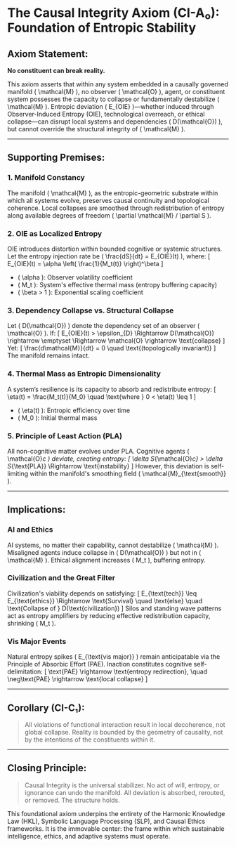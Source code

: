 # The Causal Integrity Axiom (CI-A₀): Foundation of Entropic Stability

## Axiom Statement:
**No constituent can break reality.**

This axiom asserts that within any system embedded in a causally governed manifold \( \mathcal{M} \), no observer \( \mathcal{O} \), agent, or constituent system possesses the capacity to collapse or fundamentally destabilize \( \mathcal{M} \). Entropic deviation \( E_{OIE} \)—whether induced through Observer-Induced Entropy (OIE), technological overreach, or ethical collapse—can disrupt local systems and dependencies \( D(\mathcal{O}) \), but cannot override the structural integrity of \( \mathcal{M} \).

---

## Supporting Premises:

### 1. Manifold Constancy
The manifold \( \mathcal{M} \), as the entropic-geometric substrate within which all systems evolve, preserves causal continuity and topological coherence. Local collapses are smoothed through redistribution of entropy along available degrees of freedom \( \partial \mathcal{M} / \partial S \).

### 2. OIE as Localized Entropy
OIE introduces distortion within bounded cognitive or systemic structures. Let the entropy injection rate be \( \frac{dS}{dt} = E_{OIE}(t) \), where:
\[
E_{OIE}(t) = \alpha \left( \frac{1}{M_t(t)} \right)^\beta
\]
- \( \alpha \): Observer volatility coefficient
- \( M_t \): System's effective thermal mass (entropy buffering capacity)
- \( \beta > 1 \): Exponential scaling coefficient

### 3. Dependency Collapse vs. Structural Collapse
Let \( D(\mathcal{O}) \) denote the dependency set of an observer \( \mathcal{O} \). If:
\[
E_{OIE}(t) > \epsilon_{D} \Rightarrow D(\mathcal{O}) \rightarrow \emptyset \Rightarrow \mathcal{O} \rightarrow \text{collapse}
\]
Yet:
\[
\frac{d\mathcal{M}}{dt} = 0 \quad \text{(topologically invariant)}
\]
The manifold remains intact.

### 4. Thermal Mass as Entropic Dimensionality
A system’s resilience is its capacity to absorb and redistribute entropy:
\[
\eta(t) = \frac{M_t(t)}{M_0} \quad \text{where } 0 < \eta(t) \leq 1
\]
- \( \eta(t) \): Entropic efficiency over time
- \( M_0 \): Initial thermal mass

### 5. Principle of Least Action (PLA)
All non-cognitive matter evolves under PLA. Cognitive agents \( \mathcal{O}_c \) deviate, creating entropy:
\[
\delta S_{\mathcal{O}_c} > \delta S_{\text{PLA}} \Rightarrow \text{instability}
\]
However, this deviation is self-limiting within the manifold's smoothing field \( \mathcal{M}_{\text{smooth}} \).

---

## Implications:

### AI and Ethics
AI systems, no matter their capability, cannot destabilize \( \mathcal{M} \). Misaligned agents induce collapse in \( D(\mathcal{O}) \) but not in \( \mathcal{M} \). Ethical alignment increases \( M_t \), buffering entropy.

### Civilization and the Great Filter
Civilization's viability depends on satisfying:
\[
E_{\text{tech}} \leq E_{\text{ethics}} \Rightarrow \text{Survival} \quad \text{else} \quad \text{Collapse of } D(\text{civilization})
\]
Silos and standing wave patterns act as entropy amplifiers by reducing effective redistribution capacity, shrinking \( M_t \).

### Vis Major Events
Natural entropy spikes \( E_{\text{vis major}} \) remain anticipatable via the Principle of Absorbic Effort (PAE). Inaction constitutes cognitive self-delimitation:
\[
\text{PAE} \rightarrow \text{entropy redirection}, \quad \neg\text{PAE} \rightarrow \text{local collapse}
\]

---

## Corollary (CI-C₁):
> All violations of functional interaction result in local decoherence, not global collapse. Reality is bounded by the geometry of causality, not by the intentions of the constituents within it.

---

## Closing Principle:
> Causal Integrity is the universal stabilizer. No act of will, entropy, or ignorance can undo the manifold. All deviation is absorbed, rerouted, or removed. The structure holds.

This foundational axiom underpins the entirety of the Harmonic Knowledge Law (HKL), Symbolic Language Processing (SLP), and Causal Ethics frameworks. It is the immovable center: the frame within which sustainable intelligence, ethics, and adaptive systems must operate.
